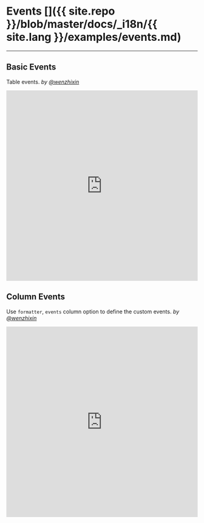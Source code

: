 # Events []({{ site.repo }}/blob/master/docs/_i18n/{{ site.lang }}/examples/events.md)

---

## Basic Events

Table events. _by [@wenzhixin](https://github.com/wenzhixin)_

<iframe width="100%" height="500" src="http://jsfiddle.net/wenyi/e3nk137y/36/embedded/html,js,result" allowfullscreen="allowfullscreen" frameborder="0"></iframe>

## Column Events

Use `formatter`, `events` column option to define the custom events. _by [@wenzhixin](https://github.com/wenzhixin)_

<iframe width="100%" height="500" src="http://jsfiddle.net/wenyi/e3nk137y/39/embedded/html,js,css,result" allowfullscreen="allowfullscreen" frameborder="0"></iframe>

